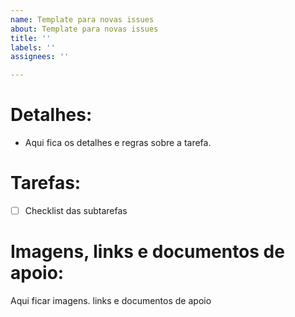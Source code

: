 ```yaml
---
name: Template para novas issues
about: Template para novas issues
title: ''
labels: ''
assignees: ''

---
```


Detalhes:
==========

- Aqui fica os detalhes e regras sobre a tarefa.

Tarefas:
========

- [ ] Checklist das subtarefas

Imagens, links e documentos de apoio:
================================

Aqui ficar imagens. links e documentos de apoio
